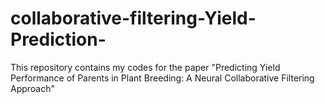 # collaborative-filtering-Yield-Prediction-
This repository contains my codes for the paper "Predicting Yield Performance of Parents in Plant Breeding: A Neural Collaborative Filtering Approach"
